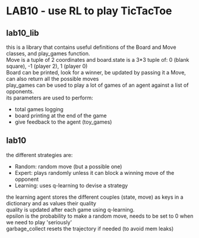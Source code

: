 # LAB10 - use RL to play TicTacToe  

## lab10_lib
this is a library that contains useful definitions of the Board and Move classes, and play_games function.  
Move is a tuple of 2 coordinates and board.state is a 3*3 tuple of: 0 (blank square), -1 (player 2), 1 (player 0)  
Board can be printed, look for a winner, be updated by passing it a Move, can also return all the possible moves  
play_games can be used to play a lot of games of an agent against a list of opponents.  
its parameters are used to perform:
 - total games logging
 - board printing at the end of the game
 - give feedback to the agent (toy_games)  

## lab10
the different strategies are:
 - Random: random move (but a possible one)
 - Expert: plays randomly unless it can block a winning move of the opponent
 - Learning: uses q-learning to devise a strategy

the learning agent stores the different couples (state, move) as keys in a dictionary and as values their quality  
quality is updated after each game using q-learning.  
epsilon is the probability to make a random move, needs to be set to 0 when we need to play 'seriously'  
garbage_collect resets the trajectory if needed (to avoid mem leaks)



